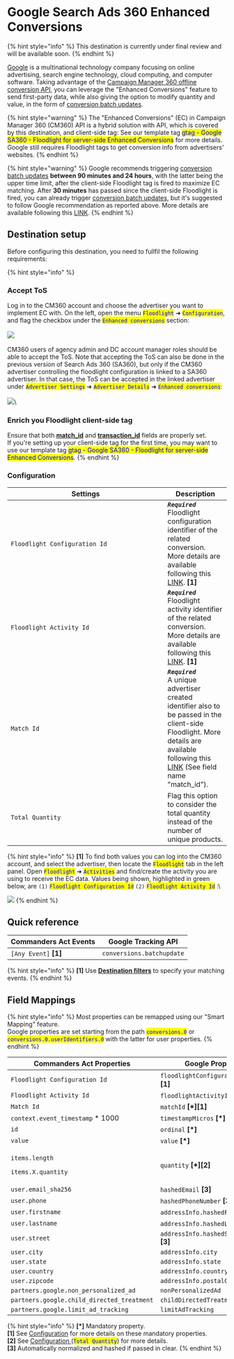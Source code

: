 # Google Search Ads 360 Enhanced Conversions

{% hint style="info" %}
This destination is currently under final review and will be available soon.
{% endhint %}

[Google](https://about.google/) is a multinational technology company focusing on online advertising, search engine technology, cloud computing, and computer software. Taking advantage of the [Campaign Manager 360 offline conversion API](https://developers.google.com/doubleclick-advertisers/guides/conversions\_ec), you can leverage the "Enhanced Conversions" feature to send first-party data, while also giving the option to modify quantity and value, in the form of [conversion batch updates](https://developers.google.com/doubleclick-advertisers/rest/v4/conversions/batchupdate).

{% hint style="warning" %}
The "Enhanced Conversions" (EC) in Campaign Manager 360 (CM360) API is a hybrid solution with API, which is covered by this destination, and client-side tag: See our template tag <mark style="color:blue;">gtag - Google SA360 - Floodlight for server-side Enhanced Conversions</mark> for more details. Google still requires Floodlight tags to get conversion info from advertisers' websites.&#x20;
{% endhint %}

{% hint style="warning" %}
Google recommends triggering [conversion batch updates](https://developers.google.com/doubleclick-advertisers/rest/v4/conversions/batchupdate) **between 90 minutes and 24 hours**, with the latter being the upper time limit, after the client-side Floodlight tag is fired to maximize EC matching. After **30 minutes** has passed since the client-side Floodlight is fired, you can already trigger [conversion batch updates](https://developers.google.com/doubleclick-advertisers/rest/v4/conversions/batchupdate), but it's suggested to follow Google recommendation as reported above. More details are available following this [LINK](https://developers.google.com/doubleclick-advertisers/guides/conversions\_ec#recommended\_setup).
{% endhint %}

## Destination setup

Before configuring this destination, you need to fullfil the following requirements:&#x20;

{% hint style="info" %}
### Accept ToS

Log in to the CM360 account and choose the advertiser you want to implement EC with. On the left, open the menu <mark style="color:blue;">`Floodlight`</mark> ➜ <mark style="color:blue;">`Configuration`</mark>, and flag the checkbox under the <mark style="color:blue;">`Enhanced conversions`</mark> section:\
\
![](../../../../.gitbook/assets/sa360ec\_1.png)\
\
CM360 users of agency admin and DC account manager roles should be able to accept the ToS. Note that accepting the ToS can also be done in the previous version of Search Ads 360 (SA360), but only if the CM360 advertiser controlling the floodlight configuration is linked to a SA360 advertiser. In that case, the ToS can be accepted in the linked advertiser under <mark style="color:blue;">`Advertiser Settings`</mark> ➜ <mark style="color:blue;">`Advertiser Details`</mark> ➜ <mark style="color:blue;">`Enhanced conversions`</mark>:\
\
![](../../../../.gitbook/assets/sa360ec\_2.png)\


### Enrich you Floodlight client-side tag

Ensure that both [**match\_id**](https://support.google.com/campaignmanager/answer/7554821?hl=en#custom\&zippy=%2Ccustom-fields) and [**transaction\_id**](https://support.google.com/campaignmanager/answer/7554821?hl=en#zippy=%2Cfields-in-the-event-snippet---overview) fields are properly set. \
If you're setting up your client-side tag for the first time, you may want to use our template tag <mark style="color:blue;">gtag - Google SA360 - Floodlight for server-side Enhanced Conversions</mark>.
{% endhint %}

### Configuration

<table><thead><tr><th width="344">Settings</th><th>Description</th></tr></thead><tbody><tr><td><code>Floodlight Configuration Id</code></td><td><em><strong><code>Required</code></strong></em><br>Floodlight configuration identifier of the related conversion. More details are available following this <a href="https://developers.google.com/doubleclick-advertisers/rest/v4/Conversion">LINK</a>. <strong>[1]</strong></td></tr><tr><td><code>Floodlight Activity Id</code></td><td><em><strong><code>Required</code></strong></em><br>Floodlight activity identifier of the related conversion. More details are available following this <a href="https://developers.google.com/doubleclick-advertisers/rest/v4/Conversion">LINK</a>. <strong>[1]</strong></td></tr><tr><td><code>Match Id</code></td><td><em><strong><code>Required</code></strong></em><br>A unique advertiser created identifier also to be passed in the client-side Floodlight. More details are available following this <a href="https://support.google.com/campaignmanager/answer/7554821?hl=en#custom&#x26;zippy=%2Ccustom-fields">LINK</a> (See field name "match_id").</td></tr><tr><td><code>Total Quantity</code></td><td>Flag this option to consider the total quantity instead of the number of unique products.</td></tr></tbody></table>

{% hint style="info" %}
**\[1]** To find both values you can log into the CM360 account, and select the advertiser, then locate the <mark style="color:blue;">`Floodlight`</mark> tab in the left panel. Open <mark style="color:blue;">`Floodlight`</mark> ➜ <mark style="color:blue;">`Activities`</mark> and find/create the activity you are using to receive the EC data. Values being shown, highlighted in green below, are `(1)` <mark style="color:blue;">`Floodlight Configuration Id`</mark> `(2)` <mark style="color:blue;">`Floodlight Activity Id`</mark> :\


![](<../../../../.gitbook/assets/sa360ec\_3 (1).png>)
{% endhint %}

## Quick reference

| Commanders Act Events  | Google Tracking API       |
| ---------------------- | ------------------------- |
| `[Any Event]` **\[1]** | `conversions.batchupdate` |

{% hint style="info" %}
**\[1]** Use [**Destination filters**](https://doc.commandersact.com/features/destinations/destination-filters) to specify your matching events.
{% endhint %}

## Field Mappings

{% hint style="info" %}
Most properties can be remapped using our "Smart Mapping" feature.\
Google properties are set starting from the path <mark style="color:blue;">`conversions.0`</mark> or <mark style="color:blue;">`conversions.0.userIdentifiers.0`</mark> with the latter for user properties.
{% endhint %}

<table><thead><tr><th width="375.6685580062746">Commanders Act Properties</th><th>Google Properties</th></tr></thead><tbody><tr><td><code>Floodlight Configuration Id</code></td><td><code>floodlightConfigurationId</code> <strong>[*][1]</strong></td></tr><tr><td><code>Floodlight Activity Id</code></td><td><code>floodlightActivityId</code> <strong>[*][1]</strong></td></tr><tr><td><code>Match Id</code></td><td><code>matchId</code> <strong>[*][1]</strong></td></tr><tr><td><code>context.event_timestamp</code> * 1000</td><td><code>timestampMicros</code> <strong>[*]</strong></td></tr><tr><td><code>id</code></td><td><code>ordinal</code> <strong>[*]</strong></td></tr><tr><td><code>value</code></td><td><code>value</code> <strong>[*]</strong></td></tr><tr><td><p><code>items.length</code></p><p><code>items.X.quantity</code></p></td><td><code>quantity</code> <strong>[*][2]</strong></td></tr><tr><td><code>user.email_sha256</code></td><td><code>hashedEmail</code> <strong>[3]</strong></td></tr><tr><td><code>user.phone</code></td><td><code>hashedPhoneNumber</code> <strong>[3]</strong></td></tr><tr><td><code>user.firstname</code></td><td><code>addressInfo.hashedFirstName</code> <strong>[3]</strong></td></tr><tr><td><code>user.lastname</code></td><td><code>addressInfo.hashedLastName</code> <strong>[3]</strong></td></tr><tr><td><code>user.street</code></td><td><code>addressInfo.hashedStreetAddress</code> <strong>[3]</strong></td></tr><tr><td><code>user.city</code></td><td><code>addressInfo.city</code></td></tr><tr><td><code>user.state</code></td><td><code>addressInfo.state</code></td></tr><tr><td><code>user.country</code></td><td><code>addressInfo.countryCode</code></td></tr><tr><td><code>user.zipcode</code></td><td><code>addressInfo.postalCode</code></td></tr><tr><td><code>partners.google.non_personalized_ad</code></td><td><code>nonPersonalizedAd</code></td></tr><tr><td><code>partners.google.child_directed_treatment</code></td><td><code>childDirectedTreatment</code></td></tr><tr><td><code>partners.google.limit_ad_tracking</code></td><td><code>limitAdTracking</code></td></tr></tbody></table>

{% hint style="info" %}
**\[\*]** Mandatory property.\
**\[1]** See [Configuration](google-search-ads-360-enhanced-conversions.md#configuration) for more details on these mandatory properties.\
**\[2]** See [Configuration ](google-search-ads-360-enhanced-conversions.md#configuration)(<mark style="color:blue;">`Total Quantity`</mark>) for more details.\
**\[3]** Automatically normalized and hashed if passed in clear.
{% endhint %}
